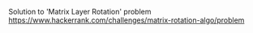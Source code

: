 Solution to 'Matrix Layer Rotation' problem https://www.hackerrank.com/challenges/matrix-rotation-algo/problem